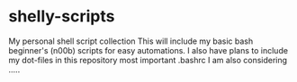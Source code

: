 # shelly-scripts
My personal shell script collection
This will include my basic bash beginner's (n00b) scripts for easy automations.
I also have plans to include my dot-files in this repository most important .bashrc
I am also considering .....
